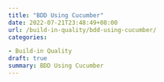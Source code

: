 ```yaml
---
title: "BDD Using Cucumber"
date: 2022-07-21T23:48:49+08:00
url: /build-in-quality/bdd-using-cucumber/
categories:

- Build-in Quality
draft: true
summary: BDD Using Cucumber
---
```


